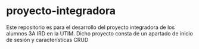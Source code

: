 # proyecto-integradora
Este repositorio es para el desarrollo del proyecto integradora de los alumnos 3A IRD en la UTIM. Dicho proyecto consta de un apartado de inicio de sesión y características CRUD
